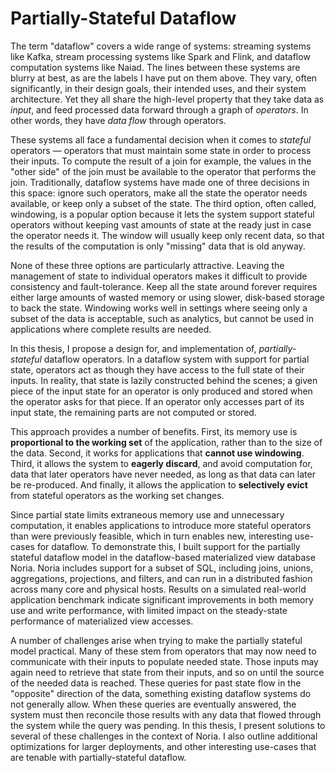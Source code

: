 # Partially-Stateful Dataflow

The term "dataflow" covers a wide range of systems: streaming systems
like Kafka, stream processing systems like Spark and Flink, and dataflow
computation systems like Naiad. The lines between these systems are
blurry at best, as are the labels I have put on them above. They vary,
often significantly, in their design goals, their intended uses, and
their system architecture. Yet they all share the high-level property
that they take data as _input_, and feed processed data forward through
a graph of _operators_. In other words, they have _data flow_ through
operators.

These systems all face a fundamental decision when it comes to
_stateful_ operators — operators that must maintain some state in order
to process their inputs. To compute the result of a join for example,
the values in the "other side" of the join must be available to the
operator that performs the join. Traditionally, dataflow systems have
made one of three decisions in this space: ignore such operators, make
all the state the operator needs available, or keep only a subset of the
state. The third option, often called, windowing, is a popular option
because it lets the system support stateful operators without keeping
vast amounts of state at the ready just in case the operator needs it.
The window will usually keep only recent data, so that the results of
the computation is only "missing" data that is old anyway.

None of these three options are particularly attractive. Leaving the
management of state to individual operators makes it difficult to
provide consistency and fault-tolerance. Keep all the state around
forever requires either large amounts of wasted memory or using slower,
disk-based storage to back the state. Windowing works well in settings
where seeing only a subset of the data is acceptable, such as analytics,
but cannot be used in applications where complete results are needed.

In this thesis, I propose a design for, and implementation of,
_partially-stateful_ dataflow operators. In a dataflow system with
support for partial state, operators act as though they have access to
the full state of their inputs. In reality, that state is lazily
constructed behind the scenes; a given piece of the input state for an
operator is only produced and stored when the operator asks for that
piece. If an operator only accesses part of its input state, the
remaining parts are not computed or stored.

This approach provides a number of benefits. First, its memory use is
**proportional to the working set** of the application, rather than to
the size of the data. Second, it works for applications that **cannot
use windowing**. Third, it allows the system to **eagerly discard**, and
avoid computation for, data that later operators have never needed, as
long as that data can later be re-produced. And finally, it allows the
application to **selectively evict** from stateful operators as the
working set changes.

Since partial state limits extraneous memory use and unnecessary
computation, it enables applications to introduce more stateful
operators than were previously feasible, which in turn enables new,
interesting use-cases for dataflow. To demonstrate this, I built support
for the partially stateful dataflow model in the dataflow-based
materialized view database Noria. Noria includes support for a subset of
SQL, including joins, unions, aggregations, projections, and filters,
and can run in a distributed fashion across many core and physical
hosts. Results on a simulated real-world application benchmark indicate
significant improvements in both memory use and write performance, with
limited impact on the steady-state performance of materialized view
accesses.

A number of challenges arise when trying to make the partially stateful
model practical. Many of these stem from operators that may now need to
communicate with their inputs to populate needed state. Those inputs may
again need to retrieve that state from their inputs, and so on until the
source of the needed data is reached. These queries for past state flow
in the "opposite" direction of the data, something existing dataflow
systems do not generally allow. When these queries are eventually
answered, the system must then reconcile those results with any data
that flowed through the system while the query was pending. In this
thesis, I present solutions to several of these challenges in the
context of Noria. I also outline additional optimizations for larger
deployments, and other interesting use-cases that are tenable with
partially-stateful dataflow.
